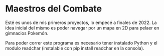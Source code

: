 # Maestros del Combate
Esté es unos de mis primeros proyectos, lo empecé a finales de 2022.
La idea inicial del mismo es poder navegar por un mapa en 2D para pelaer en gimnacios Pokemón.

Para poder correr este programa es necesario tener instalado Python y el modulo readchar (instalable con pip install readchar en la consola).
